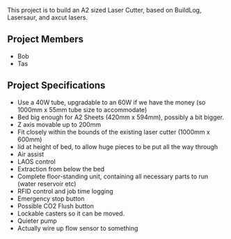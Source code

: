 This project is to build an A2 sized Laser Cutter, based on BuildLog,
Lasersaur, and axcut lasers.

Project Members
---------------

-   Bob
-   Tas

Project Specifications
----------------------

-   Use a 40W tube, upgradable to an 60W if we have the money (so 1000mm
    x 55mm tube size to accommodate)
-   Bed big enough for A2 Sheets (420mm x 594mm), possibly a bit bigger.
-   Z axis movable up to 200mm
-   Fit closely within the bounds of the existing laser cutter (1000mm x
    600mm)
-   lid at height of bed, to allow huge pieces to be put all the way
    through
-   Air assist
-   LAOS control
-   Extraction from below the bed
-   Complete floor-standing unit, containing all necessary parts to run
    (water reservoir etc)
-   RFID control and job time logging
-   Emergency stop button
-   Possible CO2 Flush button
-   Lockable casters so it can be moved.
-   Quieter pump
-   Actually wire up flow sensor to something